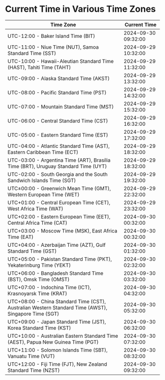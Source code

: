 # Current Time in Various Time Zones

| Time Zone | Current Time |
|-----------|--------------|
| UTC-12:00 - Baker Island Time (BIT) | 2024-09-30 09:32:00 |
| UTC-11:00 - Niue Time (NUT), Samoa Standard Time (SST) | 2024-09-29 10:32:00 |
| UTC-10:00 - Hawaii-Aleutian Standard Time (HAST), Tahiti Time (TAHT) | 2024-09-29 11:32:00 |
| UTC-09:00 - Alaska Standard Time (AKST) | 2024-09-29 13:32:00 |
| UTC-08:00 - Pacific Standard Time (PST) | 2024-09-29 14:32:00 |
| UTC-07:00 - Mountain Standard Time (MST) | 2024-09-29 15:32:00 |
| UTC-06:00 - Central Standard Time (CST) | 2024-09-29 16:32:00 |
| UTC-05:00 - Eastern Standard Time (EST) | 2024-09-29 17:32:00 |
| UTC-04:00 - Atlantic Standard Time (AST), Eastern Caribbean Time (ECT) | 2024-09-29 18:32:00 |
| UTC-03:00 - Argentina Time (ART), Brasília Time (BRT), Uruguay Standard Time (UYT) | 2024-09-29 18:32:00 |
| UTC-02:00 - South Georgia and the South Sandwich Islands Time (SGT) | 2024-09-29 19:32:00 |
| UTC±00:00 - Greenwich Mean Time (GMT), Western European Time (WET) | 2024-09-29 22:32:00 |
| UTC+01:00 - Central European Time (CET), West Africa Time (WAT) | 2024-09-29 23:32:00 |
| UTC+02:00 - Eastern European Time (EET), Central Africa Time (CAT) | 2024-09-30 00:32:00 |
| UTC+03:00 - Moscow Time (MSK), East Africa Time (EAT) | 2024-09-30 00:32:00 |
| UTC+04:00 - Azerbaijan Time (AZT), Gulf Standard Time (GST) | 2024-09-30 01:32:00 |
| UTC+05:00 - Pakistan Standard Time (PKT), Yekaterinburg Time (YEKT) | 2024-09-30 02:32:00 |
| UTC+06:00 - Bangladesh Standard Time (BST), Omsk Time (OMST) | 2024-09-30 03:32:00 |
| UTC+07:00 - Indochina Time (ICT), Krasnoyarsk Time (KRAT) | 2024-09-30 04:32:00 |
| UTC+08:00 - China Standard Time (CST), Australian Western Standard Time (AWST), Singapore Time (SGT) | 2024-09-30 05:32:00 |
| UTC+09:00 - Japan Standard Time (JST), Korea Standard Time (KST) | 2024-09-30 06:32:00 |
| UTC+10:00 - Australian Eastern Standard Time (AEST), Papua New Guinea Time (PGT) | 2024-09-30 07:32:00 |
| UTC+11:00 - Solomon Islands Time (SBT), Vanuatu Time (VUT) | 2024-09-30 08:32:00 |
| UTC+12:00 - Fiji Time (FJT), New Zealand Standard Time (NZST) | 2024-09-30 09:32:00 |
